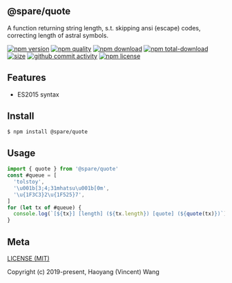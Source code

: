 ## @spare/quote
A function returning string length,
s.t. 
    skipping ansi (escape) codes,
    correcting length of astral symbols.

[![npm version][npm-image]][npm-url]
[![npm quality][quality-image]][quality-url]
[![npm download][download-image]][npm-url]
[![npm total-download][total-download-image]][npm-url]
[![size][size]][size-url]
[![github commit activity][commit-image]][github-url]
[![npm license][license-image]][npm-url]

## Features

- ES2015 syntax

## Install
```console
$ npm install @spare/quote
```

## Usage
```js
import { quote } from '@spare/quote'
const #queue = [
  'tolstoy',
  '\u001b[3;4;31mhatsu\u001b[0m',
  '\u{1F3C3}2\u{1F525}7',
]
for (let tx of #queue) {
  console.log(`[${tx}] [length] (${tx.length}) [quote] (${quote(tx)})`)
}
```

## Meta
[LICENSE (MIT)](/LICENSE)

Copyright (c) 2019-present, Haoyang (Vincent) Wang

[//]: <> (Shields)
[npm-image]: https://img.shields.io/npm/v/@spare/bracket.svg?style=flat-square
[quality-image]: http://npm.packagequality.com/shield/@spare/bracket.svg?style=flat-square
[download-image]: https://img.shields.io/npm/dm/@spare/bracket.svg?style=flat-square
[total-download-image]:https://img.shields.io/npm/dt/@spare/bracket.svg?style=flat-square
[license-image]: https://img.shields.io/npm/l/@spare/bracket.svg?style=flat-square
[commit-image]: https://img.shields.io/github/commit-activity/y/hoyeungw/spare/bracket?style=flat-square
[size]: https://flat.badgen.net/packagephobia/install/@spare/bracket

[//]: <> (Link)
[npm-url]: https://npmjs.org/package/@spare/bracket
[quality-url]: http://packagequality.com/#?package=@spare/bracket
[github-url]: https://github.com/hoyeungw/@spare/bracket
[size-url]: https://packagephobia.now.sh/result?p=@spare/bracket
